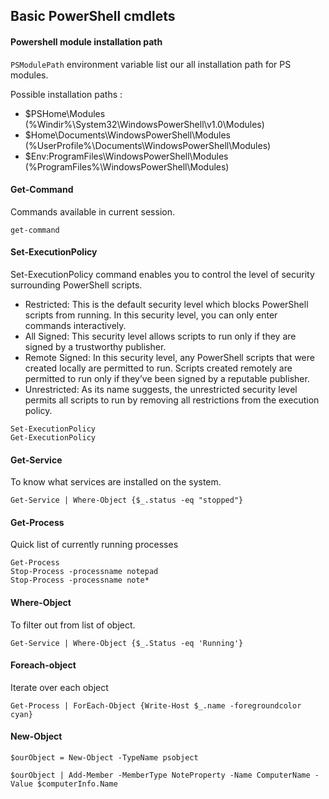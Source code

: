 ## Basic PowerShell cmdlets

#### Powershell module installation path
`PSModulePath` environment variable list our all installation path for PS modules.

Possible installation paths :
* $PSHome\Modules (%Windir%\System32\WindowsPowerShell\v1.0\Modules)
* $Home\Documents\WindowsPowerShell\Modules (%UserProfile%\Documents\WindowsPowerShell\Modules)
* $Env:ProgramFiles\WindowsPowerShell\Modules (%ProgramFiles%\WindowsPowerShell\Modules)

#### Get-Command
Commands available in current session. 
```
get-command
```

#### Set-ExecutionPolicy
Set-ExecutionPolicy command enables you to control the level of security surrounding PowerShell scripts.

* Restricted: This is the default security level which blocks PowerShell scripts from running. In this security level, you can only enter commands interactively.
* All Signed: This security level allows scripts to run only if they are signed by a trustworthy publisher.
* Remote Signed: In this security level, any PowerShell scripts that were created locally are permitted to run. Scripts created remotely are permitted to run only if they’ve been signed by a reputable publisher.
* Unrestricted: As its name suggests, the unrestricted security level permits all scripts to run by removing all restrictions from the execution policy.

```
Set-ExecutionPolicy
Get-ExecutionPolicy
```

#### Get-Service
To know what services are installed on the system.
```
Get-Service | Where-Object {$_.status -eq "stopped"}
```

#### Get-Process
Quick list of currently running processes
```
Get-Process
Stop-Process -processname notepad
Stop-Process -processname note*
```

#### Where-Object
To filter out from list of object.
```
Get-Service | Where-Object {$_.Status -eq 'Running'}
```

#### Foreach-object
Iterate over each object
```
Get-Process | ForEach-Object {Write-Host $_.name -foregroundcolor cyan}
```

#### New-Object
```
$ourObject = New-Object -TypeName psobject

$ourObject | Add-Member -MemberType NoteProperty -Name ComputerName -Value $computerInfo.Name
```
